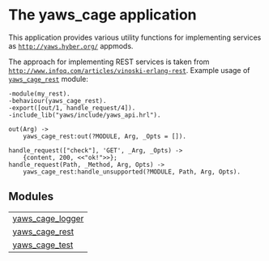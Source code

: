 

# The yaws_cage application #

This application provides various utility functions for
implementing services as [`http://yaws.hyber.org/`](http://yaws.hyber.org/) appmods.

The approach for implementing REST services is taken
from [`http://www.infoq.com/articles/vinoski-erlang-rest`](http://www.infoq.com/articles/vinoski-erlang-rest).
Example usage of [`yaws_cage_rest`](http://github.com/erisata/yaws_cage/blob/master/doc/yaws_cage_rest.md) module:

```
-module(my_rest).
-behaviour(yaws_cage_rest).
-export([out/1, handle_request/4]).
-include_lib("yaws/include/yaws_api.hrl").

out(Arg) ->
    yaws_cage_rest:out(?MODULE, Arg, _Opts = []).

handle_request(["check"], 'GET', _Arg, _Opts) ->
    {content, 200, <<"ok!">>};
handle_request(Path, _Method, Arg, Opts) ->
    yaws_cage_rest:handle_unsupported(?MODULE, Path, Arg, Opts).
```


## Modules ##


<table width="100%" border="0" summary="list of modules">
<tr><td><a href="http://github.com/erisata/yaws_cage/blob/master/doc/yaws_cage_logger.md" class="module">yaws_cage_logger</a></td></tr>
<tr><td><a href="http://github.com/erisata/yaws_cage/blob/master/doc/yaws_cage_rest.md" class="module">yaws_cage_rest</a></td></tr>
<tr><td><a href="http://github.com/erisata/yaws_cage/blob/master/doc/yaws_cage_test.md" class="module">yaws_cage_test</a></td></tr></table>

